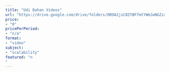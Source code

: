 ```yaml
---
title: "Udi Dahan Videos"
url: "https://drive.google.com/drive/folders/0B9A2jsCBZYBFfmtYWmJwNGZzaEQ3d2xqTzBiWTFhZTFGSmlDbUowLUJmbXgxX2RiWGNDR2c"
price: 
- "0"
pricePerPeriod: 
- "n/a"
format: 
- "video"
subject: 
- "scalability"
featured: "n"
---
```

